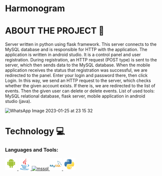 # Harmonogram

# ABOUT THE PROJECT 📖

Server written in python using flask framework. This server connects to the MySQL database and is responsible for HTTP with the application. The application is written in android studio. It is a control panel and user registration. During registration, an HTTP request (POST type) is sent to the server, which then sends data to the MySQL database. When the mobile application receives the status that registration was successful, we are redirected to the panel. Enter your login and password there, then click Login. In this way, we send an HTTP request to the server, which checks whether the given account exists. If there is, we are redirected to the list of events. Then the given user can delete or delete events. List of used tools: MySQL relational database, flask server, mobile application in android studio (java).

![WhatsApp Image 2023-01-25 at 23 15 32](https://user-images.githubusercontent.com/100945749/214705021-1eb58834-23e3-4821-b812-ddcc2f4abaeb.jpeg)

# Technology 💻
<h3 align="left">Languages and Tools:</h3>
<p align="left"> <a href="https://developer.android.com" target="_blank" rel="noreferrer"> <img src="https://raw.githubusercontent.com/devicons/devicon/master/icons/android/android-original-wordmark.svg" alt="android" width="40" height="40"/> </a> <a href="https://www.java.com" target="_blank" rel="noreferrer"> <img src="https://raw.githubusercontent.com/devicons/devicon/master/icons/java/java-original.svg" alt="java" width="40" height="40"/> </a> <a href="https://www.microsoft.com/en-us/sql-server" target="_blank" rel="noreferrer"> <img src="https://www.svgrepo.com/show/303229/microsoft-sql-server-logo.svg" alt="mssql" width="40" height="40"/> </a> <a href="https://www.mysql.com/" target="_blank" rel="noreferrer"> <img src="https://raw.githubusercontent.com/devicons/devicon/master/icons/mysql/mysql-original-wordmark.svg" alt="mysql" width="40" height="40"/> </a> <a href="https://www.python.org" target="_blank" rel="noreferrer"> <img src="https://raw.githubusercontent.com/devicons/devicon/master/icons/python/python-original.svg" alt="python" width="40" height="40"/> </a> </p>
